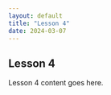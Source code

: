 ```yaml
---
layout: default
title: "Lesson 4"
date: 2024-03-07
---
```


## Lesson 4

Lesson 4 content goes here.
